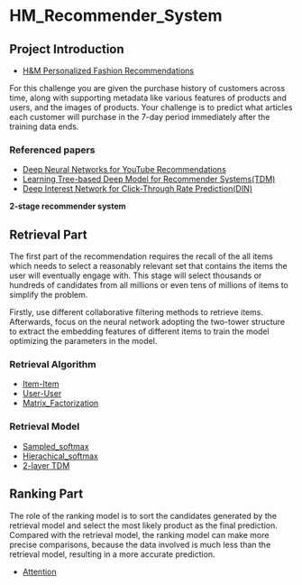 # HM_Recommender_System

## Project Introduction

- [H&M Personalized Fashion Recommendations](https://www.kaggle.com/competitions/h-and-m-personalized-fashion-recommendations/overview)

For this challenge you are given the purchase history of customers across time, along with supporting metadata like various features of products and users, and the images of products. Your challenge is to predict what articles each customer will purchase in the 7-day period immediately after the training data ends.

### Referenced papers

- [Deep Neural Networks for YouTube Recommendations](https://static.googleusercontent.com/media/research.google.com/en//pubs/archive/45530.pdf)
- [Learning Tree-based Deep Model for Recommender Systems(TDM)](https://arxiv.org/pdf/1801.02294.pdf)
- [Deep Interest Network for Click-Through Rate Prediction(DIN)](https://arxiv.org/pdf/1706.06978.pdf)


**2-stage recommender system**


## Retrieval Part

The first part of the recommendation requires the recall of the all items which needs to select a reasonably relevant set that contains the items the user will eventually engage with. This stage will select thousands or hundreds of candidates from all millions or even tens of millions of items to simplify the problem.

Firstly, use different collaborative filtering methods to retrieve items. Afterwards, focus on the neural network adopting the two-tower structure to extract the embedding features of different items to train the model optimizing the parameters in the model.

### Retrieval Algorithm

- [Item-Item](https://github.com/mulahteele/HM_Recommender_System/tree/main/Retrieval_Algorithm/Item-Item_collaborative_filtering)
- [User-User](https://github.com/mulahteele/HM_Recommender_System/tree/main/Retrieval_Algorithm/User-User_collaborative_filtering)
- [Matrix_Factorization](https://github.com/mulahteele/HM_Recommender_System/tree/main/Retrieval_Algorithm/Matrix_Factorization)


### Retrieval Model

- [Sampled_softmax](https://github.com/mulahteele/HM_Recommender_System/tree/main/Retrieval_model/Sampled_softmax)
- [Hierachical_softmax](https://github.com/mulahteele/HM_Recommender_System/tree/main/Retrieval_model/Hierachical_softmax)
- [2-layer TDM](https://github.com/mulahteele/HM_Recommender_System/tree/main/Retrieval_model/2_layer_TDM)


## Ranking Part

The role of the ranking model is to sort the candidates generated by the retrieval model and select the most likely product as the final prediction. Compared with the retrieval model, the ranking model can make more precise comparisons, because the data involved is much less than the retrieval model, resulting in a more accurate prediction.

- [Attention](https://github.com/mulahteele/HM_Recommender_System/tree/main/Ranking_model)

